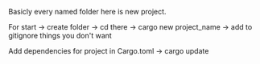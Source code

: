 Basicly every named folder here is new project.

For start -> create folder -> cd there -> cargo new project_name -> add to gitignore things you don't want

Add dependencies for project in Cargo.toml -> cargo update